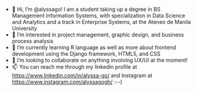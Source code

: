 - 👋 Hi, I’m @alyssago! I am a student taking up a degree in BS Management Information Systems, with specialization in Data Science and Analytics and a track in Enterprise Systems, at the Ateneo de Manila University 
- 👀 I’m interested in project management, graphic design, and business process analysis
- 🌱 I’m currently learning R language as well as more about frontend development using the Django framework, HTML5, and CSS
- 💞️ I’m looking to collaborate on anything involving UX/UI at the moment!
- 📫 You can reach me through my linkedin profile at https://www.linkedin.com/in/alyssa-go/ and Instagram at https://www.instagram.com/alyssagogh/ :--)
